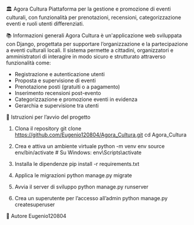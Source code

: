 🏛️ Agora Cultura
Piattaforma per la gestione e promozione di eventi culturali, con funzionalità per prenotazioni, recensioni, categorizzazione eventi e ruoli utenti differenziati.

📚 Informazioni generali
Agora Cultura è un'applicazione web sviluppata con Django, progettata per supportare l’organizzazione e la partecipazione a eventi culturali locali. 
Il sistema permette a cittadini, organizzatori e amministratori di interagire in modo sicuro e strutturato attraverso funzionalità come:

- Registrazione e autenticazione utenti
- Proposta e supervisione di eventi
- Prenotazione posti (gratuiti o a pagamento)
- Inserimento recensioni post-evento
- Categorizzazione e promozione eventi in evidenza
- Gerarchia e supervisione tra utenti

🚀 Istruzioni per l’avvio del progetto
1. Clona il repository
git clone https://github.com/Eugenio120804/Agora_Cultura.git
cd Agora_Cultura

2. Crea e attiva un ambiente virtuale
python -m venv env
source env/bin/activate  # Su Windows: env\Scripts\activate

3. Installa le dipendenze
pip install -r requirements.txt

4. Applica le migrazioni
python manage.py migrate

5. Avvia il server di sviluppo
python manage.py runserver

6. Crea un superutente per l’accesso all’admin
python manage.py createsuperuser


👤 Autore
Eugenio120804
